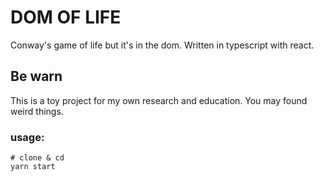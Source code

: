 # DOM OF LIFE

Conway's game of life but it's in the dom. Written in typescript with react.

## Be warn

This is a toy project for my own research and education. You may found weird things.

### usage:

```
# clone & cd
yarn start
```
